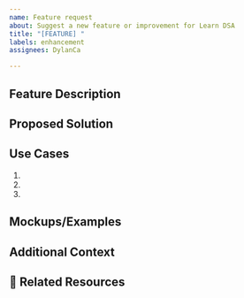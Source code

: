 ```yaml
---
name: Feature request
about: Suggest a new feature or improvement for Learn DSA
title: "[FEATURE] "
labels: enhancement
assignees: DylanCa

---
```


## Feature Description
<!-- A clear and concise description of the feature you'd like -->

## Proposed Solution
<!-- Describe the solution you'd like -->

## Use Cases
<!-- Describe specific scenarios where this feature would be useful -->
1. 
2. 
3. 

## Mockups/Examples
<!-- If applicable, add mockups, diagrams, or examples of similar features -->

## Additional Context
<!-- Add any other context, screenshots, or examples about the feature request here -->

## 🔗 Related Resources
<!-- Links to similar features in other applications, articles, or resources -->
